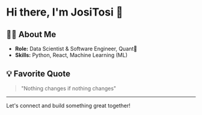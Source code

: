 # Hi there, I'm JosiTosi 👋

## 👨‍💻 About Me

- **Role:** Data Scientist & Software Engineer, Quant🔮
- **Skills:** Python, React, Machine Learning (ML)

## 💡 Favorite Quote

> "Nothing changes if nothing changes"

---

Let's connect and build something great together!
